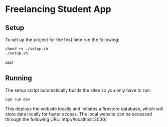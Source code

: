 # Freelancing Student App
## Setup
To set up the project for the first time run the following:
```
chmod +x ./setup.sh
./setup.sh
```
asd

## Running
The setup script automatically builds the sites so you only have to run:
```
npm run dev
```
This deploys the website locally and initiates a firestore database, which will store data locally for faster access. The local website can be accessed through the following URL: http://localhost:3030/


